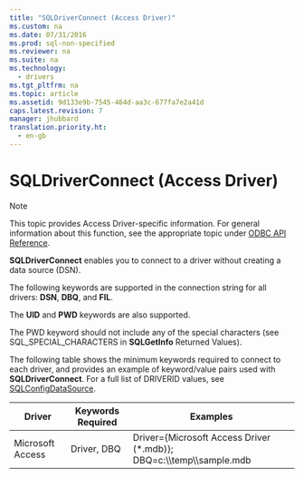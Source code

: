 ```yaml
---
title: "SQLDriverConnect (Access Driver)"
ms.custom: na
ms.date: 07/31/2016
ms.prod: sql-non-specified
ms.reviewer: na
ms.suite: na
ms.technology: 
  - drivers
ms.tgt_pltfrm: na
ms.topic: article
ms.assetid: 9d133e9b-7545-464d-aa3c-677fa7e2a41d
caps.latest.revision: 7
manager: jhubbard
translation.priority.ht: 
  - en-gb
---
```

# SQLDriverConnect (Access Driver)
> [!NOTE]  
>  This topic provides Access Driver-specific information. For general information about this function, see the appropriate topic under [ODBC API Reference](../content/ODBC-API-Reference.md).  
  
 **SQLDriverConnect** enables you to connect to a driver without creating a data source (DSN).  
  
 The following keywords are supported in the connection string for all drivers: **DSN**, **DBQ**, and **FIL**.  
  
 The **UID** and **PWD** keywords are also supported.  
  
 The PWD keyword should not include any of the special characters (see SQL_SPECIAL_CHARACTERS in **SQLGetInfo** Returned Values).  
  
 The following table shows the minimum keywords required to connect to each driver, and provides an example of keyword/value pairs used with **SQLDriverConnect**. For a full list of DRIVERID values, see [SQLConfigDataSource](../content/SQLConfigDataSource--Access-Driver-.md).  
  
|Driver|Keywords Required|Examples|  
|------------|-----------------------|--------------|  
|Microsoft Access|Driver, DBQ|Driver={Microsoft Access Driver (*.mdb)}; DBQ=c:\\\temp\\\sample.mdb|